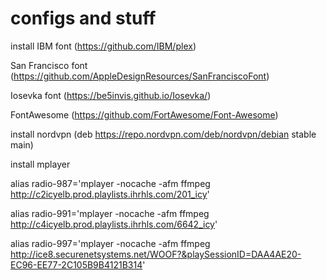 # configs and stuff
install IBM font (https://github.com/IBM/plex)

San Francisco font (https://github.com/AppleDesignResources/SanFranciscoFont)

Iosevka font (https://be5invis.github.io/Iosevka/)

FontAwesome (https://github.com/FortAwesome/Font-Awesome)
        
install nordvpn (deb https://repo.nordvpn.com/deb/nordvpn/debian stable main)

install mplayer

alias radio-987='mplayer -nocache -afm ffmpeg http://c2icyelb.prod.playlists.ihrhls.com/201_icy'

alias radio-991='mplayer -nocache -afm ffmpeg http://c4icyelb.prod.playlists.ihrhls.com/6642_icy'

alias radio-997='mplayer -nocache -afm ffmpeg http://ice8.securenetsystems.net/WOOF?&playSessionID=DAA4AE20-EC96-EE77-2C105B9B4121B314'
